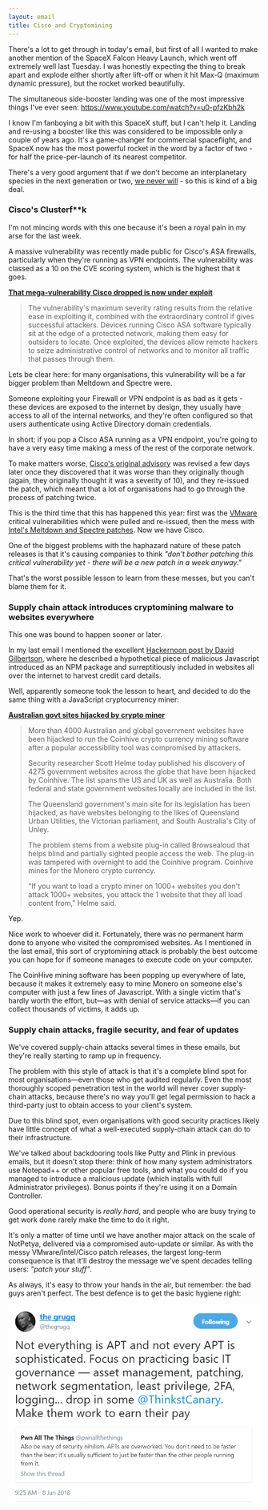 ```yaml
---
layout: email
title: Cisco and Cryptomining
---
```


There's a lot to get through in today's email, but first of all I wanted to make another mention of the SpaceX Falcon Heavy Launch, which went off extremely well last Tuesday. I was honestly expecting the thing to break apart and explode either shortly after lift-off or when it hit Max-Q (maximum dynamic pressure), but the rocket worked beautifully.

The simultaneous side-booster landing was one of the most impressive things I've ever seen: https://www.youtube.com/watch?v=u0-pfzKbh2k

I know I'm fanboying a bit with this SpaceX stuff, but I can't help it. Landing and re-using a booster like this was considered to be impossible only a couple of years ago. It's a game-changer for commercial spaceflight, and SpaceX now has the most powerful rocket in the word by a factor of two - for half the price-per-launch of its nearest competitor.

There's a very good argument that if we don't become an interplanetary species in the next generation or two, [we never will](https://waitbutwhy.com/2014/05/fermi-paradox.html) - so this is kind of a big deal.


### Cisco's Clusterf**k

I'm not mincing words with this one because it's been a royal pain in my arse for the last week.

A massive vulnerability was recently made public for Cisco's ASA firewalls, particularly when they're running as VPN endpoints. The vulnerability was classed as a 10 on the CVE scoring system, which is the highest that it goes.

[**That mega-vulnerability Cisco dropped is now under exploit**](https://arstechnica.com/information-technology/2018/02/that-mega-vulnerability-cisco-dropped-is-now-under-exploit/)

>The vulnerability's maximum severity rating results from the relative ease in exploiting it, combined with the extraordinary control if gives successful attackers. Devices running Cisco ASA software typically sit at the edge of a protected network, making them easy for outsiders to locate. Once exploited, the devices allow remote hackers to seize administrative control of networks and to monitor all traffic that passes through them.

Lets be clear here: for many organisations, this vulnerability will be a far bigger problem than Meltdown and Spectre were. 

Someone exploiting your Firewall or VPN endpoint is as bad as it gets - these devices are exposed to the internet by design, they usually have access to all of the internal networks, and they're often configured so that users authenticate using Active Directory domain credentials. 

In short: if you pop a Cisco ASA running as a VPN endpoint, you're going to have a very easy time making a mess of the rest of the corporate network.

To make matters worse, [Cisco's original advisory](https://tools.cisco.com/security/center/content/CiscoSecurityAdvisory/cisco-sa-20180129-asa1) was revised a few days later once they discovered that it was worse than they originally though (again, they originally thought it was a severity of 10), and they re-issued the patch, which meant that a lot of organisations had to go through the process of patching twice.

This is the third time that this has happened this year: first was the [VMware](https://www.theregister.co.uk/2016/02/14/vmware_re_issues_patch/) critical vulnerabilities which were pulled and re-issued, then the mess with [Intel's Meltdown and Spectre patches](http://nordic.businessinsider.com/intel-working-on-a-new-fix-for-the-spectre-meltdown-attacks-2018-1?r=US&IR=T). Now we have Cisco.

One of the biggest problems with the haphazard nature of these patch releases is that it's causing companies to think *"don't bother patching this critical vulnerability yet - there will be a new patch in a week anyway."* 

That's the worst possible lesson to learn from these messes, but you can't blame them for it.


### Supply chain attack introduces cryptomining malware to websites everywhere

This one was bound to happen sooner or later. 

In my last email I mentioned the excellent [Hackernoon post by David Gilbertson](https://hackernoon.com/im-harvesting-credit-card-numbers-and-passwords-from-your-site-here-s-how-9a8cb347c5b5), where he described a hypothetical piece of malicious Javascript introduced as an NPM package and surreptitiously included in websites all over the internet to harvest credit card details.

Well, apparently someone took the lesson to heart, and decided to do the same thing with a JavaScript cryptocurrency miner:

[**Australian govt sites hijacked by crypto miner**](https://www.itnews.com.au/news/australian-govt-sites-hijacked-by-crypto-miner-484951)

>More than 4000 Australian and global government websites have been hijacked to run the Coinhive crypto currency mining software after a popular accessibility tool was compromised by attackers. 
>
>Security researcher Scott Helme today published his discovery of 4275 government websites across the globe that have been hijacked by Coinhive. The list spans the US and UK as well as Australia. Both federal and state government websites locally are included in the list.
>
>The Queensland government's main site for its legislation has been hijacked, as have websites belonging to the likes of Queensland Urban Utilities, the Victorian parliament, and South Australia's City of Unley.
>
>The problem stems from a website plug-in called Browsealoud that helps blind and partially sighted people access the web. The plug-in was tampered with overnight to add the Coinhive program. Coinhive mines for the Monero crypto currency. 
>
>"If you want to load a crypto miner on 1000+ websites you don't attack 1000+ websites, you attack the 1 website that they all load content from," Helme said.


Yep. 

Nice work to whoever did it. Fortunately, there was no permanent harm done to anyone who visited the compromised websites. As I mentioned in the last email, this sort of cryptomining attack is probably the best outcome you can hope for if someone manages to execute code on your computer. 

The CoinHive mining software has been popping up everywhere of late, because it makes it extremely easy to mine Monero on someone else's computer with just a few lines of Javascript. With a single victim that's hardly worth the effort, but—as with denial of service attacks—if you can collect thousands of victims, it adds up.


### Supply chain attacks, fragile security, and fear of updates

We've covered supply-chain attacks several times in these emails, but they're really starting to ramp up in frequency. 

The problem with this style of attack is that it's a complete blind spot for most organisations—even those who get audited regularly. Even the most thoroughly scoped penetration test in the world will never cover supply-chain attacks, because there's no way you'll get legal permission to hack a third-party just to obtain access to your client's system.

Due to this blind spot, even organisations with good security practices likely have little concept of what a well-executed supply-chain attack can do to their infrastructure.

We've talked about backdooring  tools like Putty and Plink in previous emails, but it doesn't stop there: think of how many system administrators use Notepad++ or other popular free tools, and what you could do if you managed to introduce a malicious update (which installs with full Administrator privileges). Bonus points if they're using it on a Domain Controller.

Good operational security is _really hard_, and people who are busy trying to get work done rarely make the time to do it right.

It's only a matter of time until we have another major attack on the scale of NotPetya, delivered via a compromised auto-update or similar. As with the messy VMware/Intel/Cisco patch releases, the largest long-term consequence is that it'll destroy the message we've spent decades telling users: _"patch your stuff"_.

As always, it's easy to throw your hands in the air, but remember: the bad guys aren't perfect. The best defence is to get the basic hygiene right:

![thegrugq hygeine](../images/grugq-not-everything-is-APT.png)